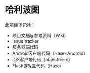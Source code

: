 哈利波图
==========

此项目下包括：
* 项目文档与参考资料（Wiki）
* Issue tracker
* 服务器端代码
* Android客户端代码（Haxe+Android）
* iOS客户端代码（objective-c）
* Flash游戏盒代码（Haxe）

